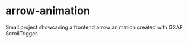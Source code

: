 # arrow-animation
Small project showcasing a frontend arrow animation created with GSAP ScrollTrigger. 

